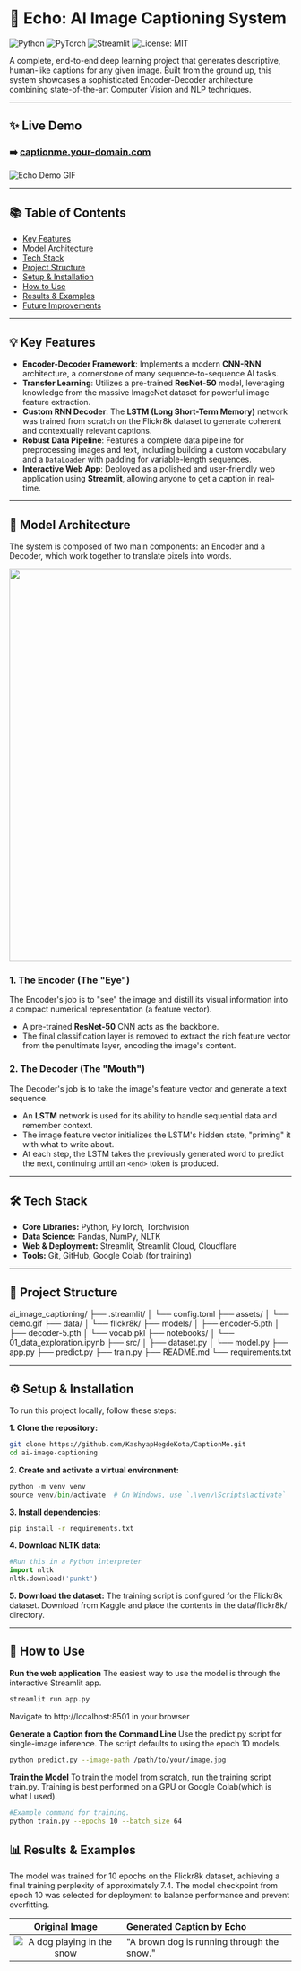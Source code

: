 # 📸 Echo: AI Image Captioning System

![Python](https://img.shields.io/badge/Python-3.8%2B-blue?style=for-the-badge&logo=python)
![PyTorch](https://img.shields.io/badge/PyTorch-EE4C2C?style=for-the-badge&logo=pytorch)
![Streamlit](https://img.shields.io/badge/Streamlit-FF4B4B?style=for-the-badge&logo=streamlit)
![License: MIT](https://img.shields.io/badge/License-MIT-yellow?style=for-the-badge)

A complete, end-to-end deep learning project that generates descriptive, human-like captions for any given image. Built from the ground up, this system showcases a sophisticated Encoder-Decoder architecture combining state-of-the-art Computer Vision and NLP techniques.

---

## ✨ Live Demo

### ➡️ [captionme.your-domain.com](http://captionme.your-domain.com)

![Echo Demo GIF](assets/demo.gif)

---

## 📚 Table of Contents

- [Key Features](#-key-features)
- [Model Architecture](#-model-architecture)
- [Tech Stack](#-tech-stack)
- [Project Structure](#-project-structure)
- [Setup & Installation](#-setup--installation)
- [How to Use](#-how-to-use)
- [Results & Examples](#-results--examples)
- [Future Improvements](#-future-improvements)

---

## 💡 Key Features

- **Encoder-Decoder Framework**: Implements a modern **CNN-RNN** architecture, a cornerstone of many sequence-to-sequence AI tasks.
- **Transfer Learning**: Utilizes a pre-trained **ResNet-50** model, leveraging knowledge from the massive ImageNet dataset for powerful image feature extraction.
- **Custom RNN Decoder**: The **LSTM (Long Short-Term Memory)** network was trained from scratch on the Flickr8k dataset to generate coherent and contextually relevant captions.
- **Robust Data Pipeline**: Features a complete data pipeline for preprocessing images and text, including building a custom vocabulary and a `DataLoader` with padding for variable-length sequences.
- **Interactive Web App**: Deployed as a polished and user-friendly web application using **Streamlit**, allowing anyone to get a caption in real-time.

---

## 🧠 Model Architecture

The system is composed of two main components: an Encoder and a Decoder, which work together to translate pixels into words.

<p align="center">
  <img src="https://i.imgur.com/kUMaA7r.png" width="700">
</p>

### 1. The Encoder (The "Eye")

The Encoder's job is to "see" the image and distill its visual information into a compact numerical representation (a feature vector).

- A pre-trained **ResNet-50** CNN acts as the backbone.
- The final classification layer is removed to extract the rich feature vector from the penultimate layer, encoding the image's content.

### 2. The Decoder (The "Mouth")

The Decoder's job is to take the image's feature vector and generate a text sequence.

- An **LSTM** network is used for its ability to handle sequential data and remember context.
- The image feature vector initializes the LSTM's hidden state, "priming" it with what to write about.
- At each step, the LSTM takes the previously generated word to predict the next, continuing until an `<end>` token is produced.

---

## 🛠️ Tech Stack

- **Core Libraries:** Python, PyTorch, Torchvision
- **Data Science:** Pandas, NumPy, NLTK
- **Web & Deployment:** Streamlit, Streamlit Cloud, Cloudflare
- **Tools:** Git, GitHub, Google Colab (for training)

---

## 📂 Project Structure

ai_image_captioning/
├── .streamlit/
│ └── config.toml
├── assets/
│ └── demo.gif
├── data/
│ └── flickr8k/
├── models/
│ ├── encoder-5.pth
│ ├── decoder-5.pth
│ └── vocab.pkl
├── notebooks/
│ └── 01_data_exploration.ipynb
├── src/
│ ├── dataset.py
│ └── model.py
├── app.py
├── predict.py
├── train.py
├── README.md
└── requirements.txt

---

## ⚙️ Setup & Installation

To run this project locally, follow these steps:

**1. Clone the repository:**

```bash
git clone https://github.com/KashyapHegdeKota/CaptionMe.git
cd ai-image-captioning
```

**2. Create and activate a virtual environment:**

```python
python -m venv venv
source venv/bin/activate  # On Windows, use `.\venv\Scripts\activate`
```

**3. Install dependencies:**

```bash
pip install -r requirements.txt
```

**4. Download NLTK data:**

```python
#Run this in a Python interpreter
import nltk
nltk.download('punkt')
```

**5. Download the dataset:**
The training script is configured for the Flickr8k dataset.
Download from Kaggle and place the contents in the data/flickr8k/ directory.

---

## 🚀 How to Use

**Run the web application**
The easiest way to use the model is through the interactive Streamlit app.

```bash
streamlit run app.py
```

Navigate to http://localhost:8501 in your browser

**Generate a Caption from the Command Line**
Use the predict.py script for single-image inference. The script defaults to using the epoch 10 models.

```bash
python predict.py --image-path /path/to/your/image.jpg
```

**Train the Model**
To train the model from scratch, run the training script train.py. Training is best performed on a GPU or Google Colab(which is what I used).

```bash
#Example command for training.
python train.py --epochs 10 --batch_size 64
```

## 📊 Results & Examples

The model was trained for 10 epochs on the Flickr8k dataset, achieving a final training perplexity of approximately 7.4. The model checkpoint from epoch 10 was selected for deployment to balance performance and prevent overfitting.

|                                               Original Image                                                | Generated Caption by Echo                  |
| :---------------------------------------------------------------------------------------------------------: | :----------------------------------------- |
| <img src="https://images.unsplash.com/photo-1548199973-03cce0bbc87b?w=400" alt="A dog playing in the snow"> | "A brown dog is running through the snow." |
